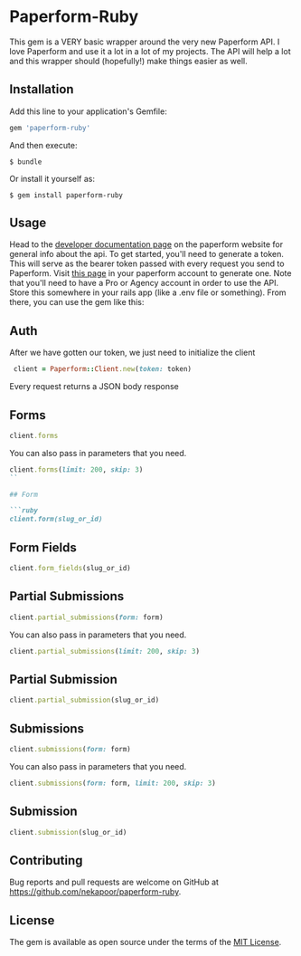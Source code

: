 # Paperform-Ruby

This gem is a VERY basic wrapper around the very new Paperform API. I love Paperform and use it a lot in a lot of my projects. The API will help a lot and this wrapper should (hopefully!) make things easier as well.

## Installation

Add this line to your application's Gemfile:

```ruby
gem 'paperform-ruby'
```

And then execute:

    $ bundle

Or install it yourself as:

    $ gem install paperform-ruby

## Usage

Head to the [developer documentation page](https://paperform.co/developer/api-v1-documentation/) on the paperform website for general info about the api. To get started, you'll need to generate a token. This will serve as the bearer token passed with every request you send to Paperform. Visit [this page](https://paperform.co/account/developer) in your paperform account to generate one. Note that you'll need to have a Pro or Agency account in order to use the API. Store this somewhere in your rails app (like a .env file or something). From there, you can use the gem like this:


## Auth

After we have gotten our token, we just need to initialize the client

```ruby
 client = Paperform::Client.new(token: token)
```

Every request returns a JSON body response

## Forms
```ruby
client.forms
```

You can also pass in parameters that you need.

```ruby
client.forms(limit: 200, skip: 3)
``

## Form

```ruby
client.form(slug_or_id)
```

## Form Fields

```ruby
client.form_fields(slug_or_id)
```

## Partial Submissions

```ruby
client.partial_submissions(form: form)
```
You can also pass in parameters that you need.

```ruby
client.partial_submissions(limit: 200, skip: 3)
```

## Partial Submission

```ruby
client.partial_submission(slug_or_id)
```


## Submissions

```ruby
client.submissions(form: form)
```
You can also pass in parameters that you need.

```ruby
client.submissions(form: form, limit: 200, skip: 3)
```

## Submission

```ruby
client.submission(slug_or_id)
```


## Contributing

Bug reports and pull requests are welcome on GitHub at https://github.com/nekapoor/paperform-ruby.


## License

The gem is available as open source under the terms of the [MIT License](https://opensource.org/licenses/MIT).
